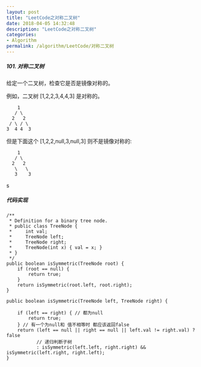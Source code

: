 ```yaml
---
layout: post
title: "LeetCode之对称二叉树"
date: 2018-04-05 14:32:48
description: "LeetCode之对称二叉树"
categories:
- Algorithm
permalink: /algorithm/LeetCode/对称二叉树
---
```


##### 101. 对称二叉树

给定一个二叉树，检查它是否是镜像对称的。

例如，二叉树 [1,2,2,3,4,4,3] 是对称的。

```vim
    1
   / \
  2   2
 / \ / \
3  4 4  3
```
但是下面这个 [1,2,2,null,3,null,3] 则不是镜像对称的:

```vim
    1
   / \
  2   2
   \   \
   3    3
```
s
##### 代码实现
```vim
/**
 * Definition for a binary tree node.
 * public class TreeNode {
 *     int val;
 *     TreeNode left;
 *     TreeNode right;
 *     TreeNode(int x) { val = x; }
 * }
 */
public boolean isSymmetric(TreeNode root) {
    if (root == null) {
        return true;
    }
    return isSymmetric(root.left, root.right);
}

public boolean isSymmetric(TreeNode left, TreeNode right) {

    if (left == right) { // 都为null
        return true;
    } // 有一个为null和 值不相等时 都应该返回false
    return (left == null || right == null || left.val != right.val) ? false
           // 递归判断子树
           : isSymmetric(left.left, right.right) && isSymmetric(left.right, right.left);
}
```
